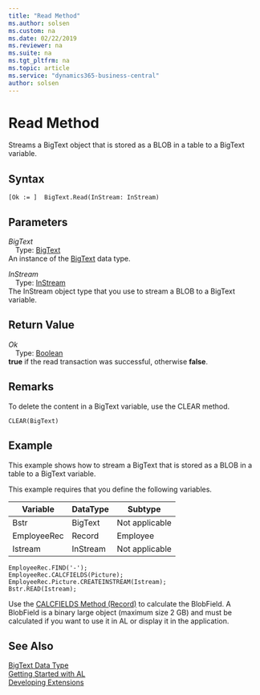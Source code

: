 ```yaml
---
title: "Read Method"
ms.author: solsen
ms.custom: na
ms.date: 02/22/2019
ms.reviewer: na
ms.suite: na
ms.tgt_pltfrm: na
ms.topic: article
ms.service: "dynamics365-business-central"
author: solsen
---
```

[//]: # (START>DO_NOT_EDIT)
[//]: # (IMPORTANT:Do not edit any of the content between here and the END>DO_NOT_EDIT.)
[//]: # (Any modifications should be made in the .xml files in the ModernDev repo.)
# Read Method
Streams a BigText object that is stored as a BLOB in a table to a BigText variable.


## Syntax
```
[Ok := ]  BigText.Read(InStream: InStream)
```
## Parameters
*BigText*  
&emsp;Type: [BigText](bigtext-data-type.md)  
An instance of the [BigText](bigtext-data-type.md) data type.  

*InStream*  
&emsp;Type: [InStream](../instream/instream-data-type.md)  
The InStream object type that you use to stream a BLOB to a BigText variable.  


## Return Value
*Ok*  
&emsp;Type: [Boolean](../boolean/boolean-data-type.md)  
**true** if the read transaction was successful, otherwise **false**.  


[//]: # (IMPORTANT: END>DO_NOT_EDIT)

## Remarks  
 To delete the content in a BigText variable, use the CLEAR method.  
  
```  
CLEAR(BigText)  
```  
  
## Example  
 This example shows how to stream a BigText that is stored as a BLOB in a table to a BigText variable.  
  
 This example requires that you define the following variables.  
  
|Variable|DataType|Subtype|  
|--------------|--------------|-------------|  
|Bstr|BigText|Not applicable|  
|EmployeeRec|Record|Employee|  
|Istream|InStream|Not applicable|  
  
```  
EmployeeRec.FIND('-');  
EmployeeRec.CALCFIELDS(Picture);  
EmployeeRec.Picture.CREATEINSTREAM(Istream);  
Bstr.READ(Istream);  
```  
  
 Use the [CALCFIELDS Method \(Record\)](../../methods/devenv-calcfields-method-record.md) to calculate the BlobField. A BlobField is a binary large object \(maximum size 2 GB\) and must be calculated if you want to use it in AL or display it in the application.  

## See Also
[BigText Data Type](bigtext-data-type.md)  
[Getting Started with AL](../../devenv-get-started.md)  
[Developing Extensions](../../devenv-dev-overview.md)